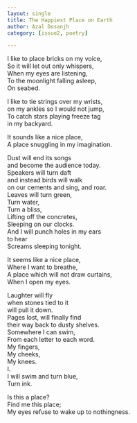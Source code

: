 ```yaml
---
layout: single
title: The Happiest Place on Earth
author: Azal Dosanjh
category: [issue2, poetry]

---
```



I like to place bricks on my voice,
<br>So it will let out only whispers,
<br>When my eyes are listening,
<br>To the moonlight falling asleep,
<br>On seabed.
 
I like to tie strings over my wrists,
<br>on my ankles so I would not jump,
<br>To catch stars playing freeze tag
<br>in my backyard.
 
It sounds like a nice place,
<br>A place snuggling in my imagination.
 
Dust will end its songs
<br>and become the audience today.
<br>Speakers will turn daft
<br>and instead birds will walk
<br>on our cements and sing, and roar.
<br>Leaves will turn green,
<br>Turn water,
<br>Turn a bliss,
<br>Lifting off the concretes,
<br>Sleeping on our clocks.
<br>And I will punch holes in my ears
<br>to hear
<br>Screams sleeping tonight.
 
It seems like a nice place,
<br>Where I want to breathe,
<br>A place which will not draw curtains,
<br>When I open my eyes.
 
Laughter will fly
<br>when stones tied to it
<br>will pull it down.
<br>Pages lost, will finally find
<br>their way back to dusty shelves.
<br>Somewhere I can swim,
<br>From each letter to each word.
<br>My fingers,
<br>My cheeks,
<br>My knees.
<br>I.
<br>I will swim and turn blue,
<br>Turn ink.
 
Is this a place?
<br>Find me this place;
<br>My eyes refuse to wake up to nothingness.

